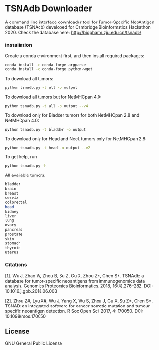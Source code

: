 # TSNAdb Downloader

A command line interface downloader tool for Tumor-Specific NeoAntigen database (TSNAdb) developed for Cambridge Bioinformatics Hackathon 2020.
Check the database here: http://biopharm.zju.edu.cn/tsnadb/


### Installation

Create a conda environment first, and then install required packages:
```sh
conda install -c conda-forge argparse
conda install -c conda-forge python-wget
```
To download all tumors:
```sh
python tsnadb.py -t all -o output
```

To download all tumors but for NetMHCpan 4.0:
```sh
python tsnadb.py -t all -o output --v4
```

To download only for Bladder tumors for both NetMHCpan 2.8 and NetMHCpan 4.0:
```sh
python tsnadb.py -t bladder -o output
```

To download only for Head and Neck tumors only for NetMHCpan 2.8:
```sh
python tsnadb.py -t head -o output --v2
```

To get help, run
```sh
python tsnadb.py -h
```

All available tumors:
```sh
bladder
brain
breast
cervix
colorectal
head
kidney
liver
lung
ovary
pancreas
prostate
skin
stomach
thyroid
uterus
```

### Citations

[1]. Wu J, Zhao W, Zhou B, Su Z, Gu X, Zhou Z*, Chen S*. TSNAdb: a database for tumor-specific neoantigens from immunogenomics data analysis. Genomics  Proteomics Bioinformatics. 2018, 16(4),276–282. DOI: 10.1016/j.gpb.2018.06.003

[2]. Zhou Z#, Lyu X#, Wu J, Yang X, Wu S, Zhou J, Gu X, Su Z*, Chen S*. TSNAD: an integrated software for cancer somatic mutation and tumour-specific neoantigen detection. R Soc Open Sci. 2017, 4: 170050. DOI: 10.1098/rsos.170050 

License
----

GNU General Public License


